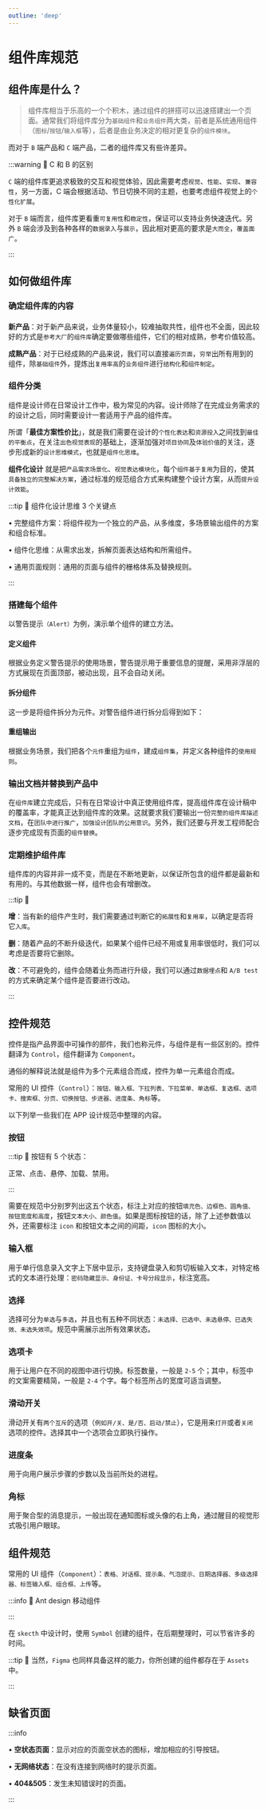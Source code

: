 ```yaml
---
outline: 'deep'
---
```


# 组件库规范

## 组件库是什么？

> 组件库相当于乐高的一个个积木，通过组件的拼搭可以迅速搭建出一个页面。通常我们将组件库分为`基础组件`和`业务组件`两大类，前者是系统通用组件（`图标`/`按钮`/`输入框`等），后者是由业务决定的相对更复杂的`组件模块`。

而对于 `B` 端产品和 `C` 端产品，二者的组件库又有些许差异。

:::warning :bell: C 和 B 的区别

`C` 端的组件库更追求极致的交互和视觉体验，因此需要考虑`视觉`、`性能`、`实现`、`兼容性`，另一方面，C 端会根据活动、节日切换不同的主题，也要考虑组件视觉上的`个性化扩展`。

对于 `B` 端而言，组件库更看重`可复用性`和`稳定性`，保证可以支持业务快速迭代。另外 `B` 端会涉及到各种各样的`数据录入`与`展示`，因此相对更高的要求是`大而全`，`覆盖面广`。

:::

## 如何做组件库

<DocImage src="ui/29.png"/>

### 确定组件库的内容

####

<ElCard>

**新产品**：对于新产品来说，业务体量较小，较难抽取共性，组件也不全面，因此较好的方式是`参考大厂`的`组件库`确定要做哪些组件，它们的相对成熟，参考价值较高。

**成熟产品**：对于已经成熟的产品来说，我们可以直接`遍历页面`，`穷举`出所有用到的组件，除`基础组件`外，提炼出`复用率高`的`业务组件`进行`结构化`和`组件制定`。

</ElCard>

### 组件分类

组件是设计师在日常设计工作中，极为常见的内容。设计师除了在完成业务需求的的设计之后，同时需要设计一套适用于产品的组件库。

<DocImage src="ui/80.png"/>

所谓「**最佳方案性价比**」，就是我们需要在设计的`个性化表达`和`资源投入`之间找到`最佳的平衡点`，在关注`出色视觉表现`的基础上，逐渐加强对`项目协同`及`体验价值`的关注，逐步形成新的`设计思维模式`，也就是`组件化思维`。

**组件化设计** 就是把`产品需求场景化`、`视觉表达模块化`，每个`组件基于复用`为目的，使其`具备独立的完整解决方案`，通过标准的规范组合方式来构建整个设计方案，从而`提升设计效能`。

<DocImage src="ui/81.png"/>

:::tip :eyes: 组件化设计思维 3 个关键点

• 完整组件方案：将组件视为一个独立的产品，从多维度，多场景输出组件的方案和组合标准。

• 组件化思维：从需求出发，拆解页面表达结构和所需组件。

• 通用页面规则：通用的页面与组件的栅格体系及替换规则。

:::

### 搭建每个组件

以警告提示`（Alert）`为例，演示单个组件的建立方法。

#### 定义组件

根据业务定义警告提示的使用场景，警告提示用于重要信息的提醒，采用非浮层的方式展现在页面顶部，被动出现，且不会自动关闭。

<DocImage src="ui/30.png"/>

#### 拆分组件

这一步是将组件拆分为元件。对警告组件进行拆分后得到如下：

<DocImage src="ui/31.png"/>

#### 重组输出

根据业务场景，我们把各个`元件`重组为`组件`，建成`组件集`，并定义各种组件的`使用规则`。

### 输出文档并替换到产品中

在`组件库`建立完成后，只有在日常设计中真正使用组件库，提高组件库在设计稿中的覆盖率，才能真正达到组件库的效果。这就要求我们要输出一份`完整的组件库描述文档`，在`团队中进行推广`，`加强设计团队的公用意识`。另外，我们还要与开发工程师配合逐步完成现有页面的`组件替换`。

### 定期维护组件库

组件库的内容并非一成不变，而是在不断地更新，以保证所包含的组件都是最新和有用的。与其他数据一样，组件也会有增删改。

:::tip 🔎

**增**：当有新的组件产生时，我们需要通过判断它的`拓展性`和`复用率`，以确定是否将它`入库`。

**删**：随着产品的不断升级迭代，如果某个组件已经不用或复用率很低时，我们可以考虑是否要将它删除。

**改**：不可避免的，组件会随着业务而进行升级，我们可以通过`数据埋点`和 `A/B test` 的方式来确定某个组件是否要进行改动。

:::

## 控件规范

控件是指产品界面中可操作的部件，我们也称元件，与组件是有一些区别的。控件翻译为 `Control`，组件翻译为 `Component`。

通俗的解释说法就是组件为多个元素组合而成，控件为单一元素组合而成。

常用的 UI 控件（`Control`）：`按钮、输入框、下拉列表、下拉菜单、单选框、复选框、选项卡、搜索框、分页、切换按钮、步进器、进度条、角标`等。

以下列举一些我们在 APP 设计规范中整理的内容。

### 按钮

:::tip :eyes: 按钮有 5 个状态：

正常、点击、悬停、加载、禁用。

:::

需要在规范中分别罗列出这五个状态，标注上对应的按钮`填充色、边框色、圆角值、按钮宽度和高度`，按钮`文本大小、颜色值`。如果是图标按钮的话，除了上述参数值以外，还需要标注 `icon` 和按钮文本之间的间距，`icon` 图标的大小。

<DocImage src="ui/87.png"/>

### 输入框

用于单行信息录入文字上下居中显示，支持键盘录入和剪切板输入文本，对特定格式的文本进行处理：`密码隐藏显示、身份证、卡号分段显示`，标注宽高。

<DocImage src="ui/88.png"/>

### 选择

选择可分为`单选`与`多选`，并且也有五种不同状态：`未选择、已选中、未选悬停、已选失效、未选失效项`。规范中需展示出所有效果状态。

<DocImage src="ui/89.png"/>

### 选项卡

用于让用户在不同的视图中进行切换。标签数量，一般是 `2-5` 个；其中，标签中的文案需要精简，一般是 `2-4` 个字。每个标签所占的宽度可适当调整。

<DocImage src="ui/90.png"/>

### 滑动开关

滑动开关有`两个互斥`的选项（`例如开/关、是/否、启动/禁止`），它是用来`打开`或者`关闭`选项的控件。选择其中一个选项会立即执行操作。

<DocImage src="ui/91.png"/>

### 进度条

用于向用户展示步骤的步数以及当前所处的进程。

<DocImage src="ui/92.png"/>

### 角标

用于聚合型的消息提示，一般出现在通知图标或头像的右上角，通过醒目的视觉形式吸引用户眼球。

<DocImage src="ui/93.png"/>

## 组件规范

常用的 UI 组件（`Component`）：`表格、对话框、提示条、气泡提示、日期选择器、多级选择器、标签输入框、组合框、上传`等。

:::info :eyes: Ant design 移动组件

<DocImage src="ui/94.png"/>

:::

在 `skecth` 中设计时，使用 `Symbol` 创建的组件，在后期整理时，可以节省许多的时间。

:::tip :eyes: 当然，`Figma` 也同样具备这样的能力，你所创建的组件都存在于 `Assets` 中。

<DocImage src="ui/95.png"/>

:::

## 缺省页面

:::info

• **空状态页面**：显示对应的页面空状态的图标，增加相应的引导按钮。

• **无网络状态**：在没有连接到网络时的提示页面。

• **404&505**：发生未知错误时的页面。

:::

<DocImage src="ui/96.png"/>

